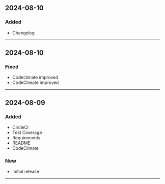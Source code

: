 ## 2024-08-10

### Added
- Changelog
------------------
## 2024-08-10

### Fixed
- Codeclimate improved 
- CodeClimate improved
------------------
## 2024-08-09

### Added
- CircleCI
- Test Coverage
- Requirements
- README
- CodeClimate

### New
* Initial release
------------------